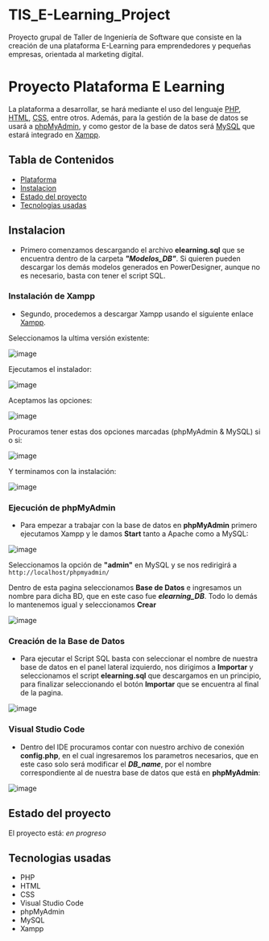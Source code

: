 # TIS_E-Learning_Project
Proyecto grupal de Taller de Ingeniería de Software que consiste en la creación de una plataforma E-Learning para emprendedores y pequeñas empresas, orientada al marketing digital.

# Proyecto Plataforma E Learning

La plataforma a desarrollar, se hará mediante el uso del lenguaje [PHP](https://www.php.net/), [HTML](https://html.com/), [CSS](https://lenguajecss.com/css/), entre otros. Además, para la gestión de la base de datos se usará a [phpMyAdmin](https://www.phpmyadmin.net/), y como gestor de la base de datos será [MySQL](https://www.mysql.com/) que estará integrado en [Xampp](https://www.apachefriends.org/es/index.html).

## Tabla de Contenidos
* [Plataforma](#proyecto-plataforma-e-learning)
* [Instalacion](#instalacion)
* [Estado del proyecto](#estado-del-proyecto)
* [Tecnologias usadas](#tecnologias-usadas)

## Instalacion

- Primero comenzamos descargando el archivo **elearning.sql** que se encuentra dentro de la carpeta **_"Modelos_DB"_**. Si quieren pueden descargar los demás modelos generados en PowerDesigner, aunque no es necesario, basta con tener el script SQL.

### Instalación de Xampp

- Segundo, procedemos a descargar Xampp usando el siguiente enlace [Xampp](https://www.apachefriends.org/es/download.html).

Seleccionamos la ultima versión existente:

![image](https://github.com/user-attachments/assets/c31d347c-3513-4230-9b3f-f0a217856484)

Ejecutamos el instalador:

![image](https://github.com/user-attachments/assets/2b335bb4-e9ee-42ac-a937-4671bfbebde9)

Aceptamos las opciones:

![image](https://github.com/user-attachments/assets/eb82254a-ef4d-4fad-a7ad-14c1d026c675)

Procuramos tener estas dos opciones marcadas (phpMyAdmin & MySQL) si o si:

![image](https://github.com/user-attachments/assets/5875d2e1-7232-4c66-8bda-5bef2b79b1ed)

Y terminamos con la instalación:

![image](https://github.com/user-attachments/assets/6f7516f2-0551-4bc8-b546-238ce23f8864)

### Ejecución de phpMyAdmin

- Para empezar a trabajar con la base de datos en **phpMyAdmin** primero ejecutamos Xampp y le damos **Start** tanto a Apache como a MySQL:

![image](https://github.com/user-attachments/assets/31768193-8c49-46be-ac07-da1f2ab1466c)

Seleccionamos la opción de **"admin"** en MySQL y se nos redirigirá a `http://localhost/phpmyadmin/`

Dentro de esta pagina seleccionamos **Base de Datos** e ingresamos un nombre para dicha BD, que en este caso fue **_elearning_DB_**. Todo lo demás lo mantenemos igual y seleccionamos **Crear**

![image](https://github.com/user-attachments/assets/00d74097-a10e-43d6-bcb6-f3398b3ee8b5)

### Creación de la Base de Datos

- Para ejecutar el Script SQL basta con seleccionar el nombre de nuestra base de datos en el panel lateral izquierdo, nos dirigimos a **Importar** y seleccionamos el script **elearning.sql** que descargamos en un principio, para finalizar seleccionando el botón **Importar** que se encuentra al final de la pagina.

![image](https://github.com/user-attachments/assets/31309223-3cb2-4d2c-8e36-293a4b22969c)

### Visual Studio Code

- Dentro del IDE procuramos contar con nuestro archivo de conexión **config.php**, en el cual ingresaremos los parametros necesarios, que en este caso solo será modificar el **_DB_name_**, por el nombre correspondiente al de nuestra base de datos que está en **phpMyAdmin**:

![image](https://github.com/user-attachments/assets/ea1804c7-0860-4783-b04b-8125eeaab9ca)

  
## Estado del proyecto

El proyecto está: _en progreso_

## Tecnologias usadas

 - PHP
 - HTML
 - CSS
 - Visual Studio Code
 - phpMyAdmin
 - MySQL
 - Xampp

